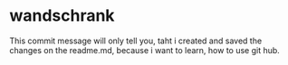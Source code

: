 # wandschrank

This commit message will only tell you, taht i created and saved the changes on the readme.md, because i want to learn, how to use git hub.
